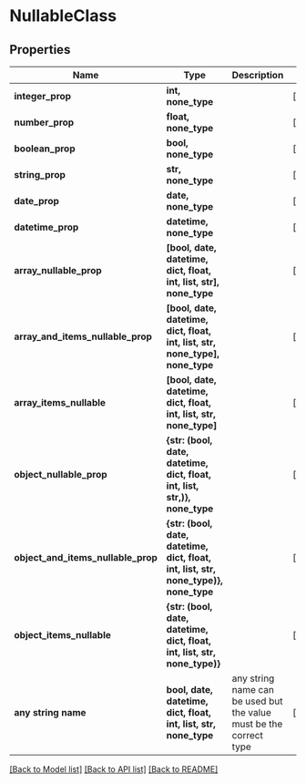 # NullableClass

## Properties
Name | Type | Description | Notes
------------ | ------------- | ------------- | -------------
**integer_prop** | **int, none_type** |  | [optional] 
**number_prop** | **float, none_type** |  | [optional] 
**boolean_prop** | **bool, none_type** |  | [optional] 
**string_prop** | **str, none_type** |  | [optional] 
**date_prop** | **date, none_type** |  | [optional] 
**datetime_prop** | **datetime, none_type** |  | [optional] 
**array_nullable_prop** | **[bool, date, datetime, dict, float, int, list, str], none_type** |  | [optional] 
**array_and_items_nullable_prop** | **[bool, date, datetime, dict, float, int, list, str, none_type], none_type** |  | [optional] 
**array_items_nullable** | **[bool, date, datetime, dict, float, int, list, str, none_type]** |  | [optional] 
**object_nullable_prop** | **{str: (bool, date, datetime, dict, float, int, list, str,)}, none_type** |  | [optional] 
**object_and_items_nullable_prop** | **{str: (bool, date, datetime, dict, float, int, list, str, none_type)}, none_type** |  | [optional] 
**object_items_nullable** | **{str: (bool, date, datetime, dict, float, int, list, str, none_type)}** |  | [optional] 
**any string name** | **bool, date, datetime, dict, float, int, list, str, none_type** | any string name can be used but the value must be the correct type | [optional]

[[Back to Model list]](../README.md#documentation-for-models) [[Back to API list]](../README.md#documentation-for-api-endpoints) [[Back to README]](../README.md)


